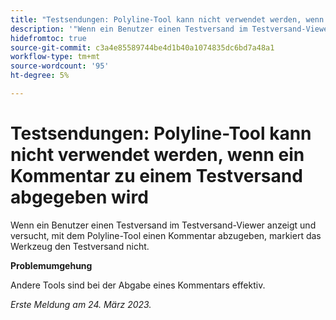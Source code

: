 ```yaml
---
title: "Testsendungen: Polyline-Tool kann nicht verwendet werden, wenn ein Kommentar zu einem Testversand abgegeben wird."
description: '"Wenn ein Benutzer einen Testversand im Testversand-Viewer anzeigt und versucht, mit dem Polyline-Tool einen Kommentar abzugeben, markiert das Werkzeug den Testversand nicht. “'
hidefromtoc: true
source-git-commit: c3a4e85589744be4d1b40a1074835dc6bd7a48a1
workflow-type: tm+mt
source-wordcount: '95'
ht-degree: 5%

---
```



# Testsendungen: Polyline-Tool kann nicht verwendet werden, wenn ein Kommentar zu einem Testversand abgegeben wird

<!--This article is on the WF and WFP TOCs-->

Wenn ein Benutzer einen Testversand im Testversand-Viewer anzeigt und versucht, mit dem Polyline-Tool einen Kommentar abzugeben, markiert das Werkzeug den Testversand nicht.

**Problemumgehung**

Andere Tools sind bei der Abgabe eines Kommentars effektiv.

_Erste Meldung am 24. März 2023._

